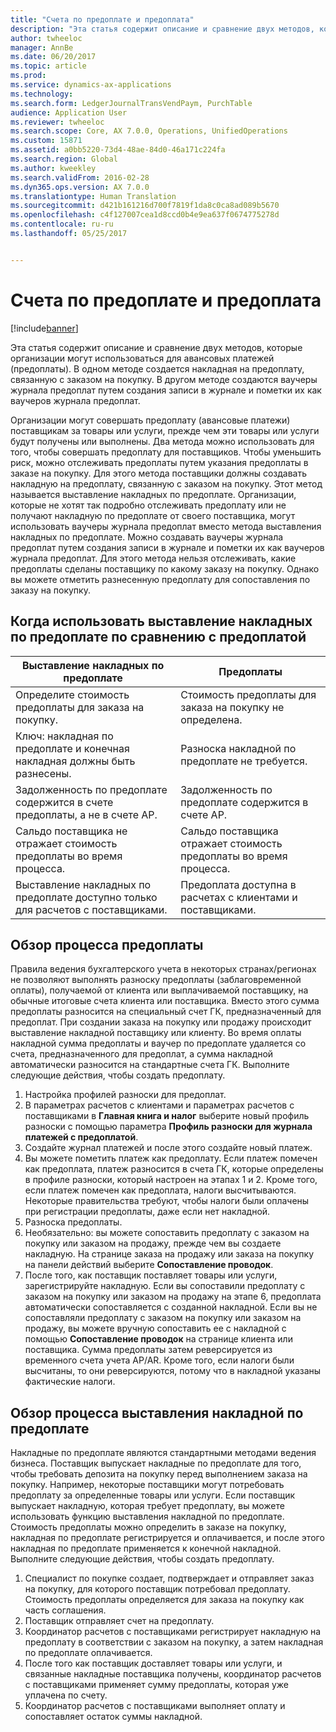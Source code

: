 ```yaml
---
title: "Счета по предоплате и предоплата"
description: "Эта статья содержит описание и сравнение двух методов, которые организации могут использоваться для авансовых платежей (предоплаты). В одном методе создается накладная на предоплату, связанную с заказом на покупку. В другом методе создаются ваучеры журнала предоплат путем создания записи в журнале и пометки их как ваучеров журнала предоплат."
author: twheeloc
manager: AnnBe
ms.date: 06/20/2017
ms.topic: article
ms.prod: 
ms.service: dynamics-ax-applications
ms.technology: 
ms.search.form: LedgerJournalTransVendPaym, PurchTable
audience: Application User
ms.reviewer: twheeloc
ms.search.scope: Core, AX 7.0.0, Operations, UnifiedOperations
ms.custom: 15871
ms.assetid: a0bb5220-73d4-48ae-84d0-46a171c224fa
ms.search.region: Global
ms.author: kweekley
ms.search.validFrom: 2016-02-28
ms.dyn365.ops.version: AX 7.0.0
ms.translationtype: Human Translation
ms.sourcegitcommit: d421b161216d700f7819f1da8c0ca8ad089b5670
ms.openlocfilehash: c4f127007cea1d8ccd0b4e9ea637f0674775278d
ms.contentlocale: ru-ru
ms.lasthandoff: 05/25/2017


---
```


# <a name="prepayment-invoices-vs-prepayments"></a>Счета по предоплате и предоплата

[!include[banner](../includes/banner.md)]


Эта статья содержит описание и сравнение двух методов, которые организации могут использоваться для авансовых платежей (предоплаты). В одном методе создается накладная на предоплату, связанную с заказом на покупку. В другом методе создаются ваучеры журнала предоплат путем создания записи в журнале и пометки их как ваучеров журнала предоплат.

Организации могут совершать предоплату (авансовые платежи) поставщикам за товары или услуги, прежде чем эти товары или услуги будут получены или выполнены. Два метода можно использовать для того, чтобы совершать предоплату для поставщиков. Чтобы уменьшить риск, можно отслеживать предоплаты путем указания предоплаты в заказе на покупку. Для этого метода поставщики должны создавать накладную на предоплату, связанную с заказом на покупку. Этот метод называется выставление накладных по предоплате. Организации, которые не хотят так подробно отслеживать предоплату или не получают накладную по предоплате от своего поставщика, могут использовать ваучеры журнала предоплат вместо метода выставления накладных по предоплате. Можно создавать ваучеры журнала предоплат путем создания записи в журнале и пометки их как ваучеров журнала предоплат. Для этого метода нельзя отслеживать, какие предоплаты сделаны поставщику по какому заказу на покупку. Однако вы можете отметить разнесенную предоплату для сопоставления по заказу на покупку.

## <a name="when-to-use-prepayment-invoicing-vs-prepayments"></a>Когда использовать выставление накладных по предоплате по сравнению с предоплатой
| Выставление накладных по предоплате                                                                | Предоплаты                                                              |
|-------------------------------------------------------------------------------------|--------------------------------------------------------------------------|
| Определите стоимость предоплаты для заказа на покупку.                                    | Стоимость предоплаты для заказа на покупку не определена.                    |
| Ключ: накладная по предоплате и конечная накладная должны быть разнесены.                       | Разноска накладной по предоплате не требуется.                                    |
| Задолженность по предоплате содержится в счете предоплаты, а не в счете AP. | Задолженность по предоплате содержится в счете AP.                  |
| Сальдо поставщика не отражает стоимость предоплаты во время процесса.     | Сальдо поставщика отражает стоимость предоплаты во время процесса. |
| Выставление накладных по предоплате доступно только для расчетов с поставщиками.                         | Предоплата доступна в расчетах с клиентами и поставщиками.    |

## <a name="overview-of-the-prepayment-process"></a>Обзор процесса предоплаты
Правила ведения бухгалтерского учета в некоторых странах/регионах не позволяют выполнять разноску предоплаты (заблаговременной оплаты), получаемой от клиента или выплачиваемой поставщику, на обычные итоговые счета клиента или поставщика. Вместо этого сумма предоплаты разносится на специальный счет ГК, предназначенный для предоплат. При создании заказа на покупку или продажу происходит выставление накладной поставщику или клиенту. Во время оплаты накладной сумма предоплаты и ваучер по предоплате удаляется со счета, предназначенного для предоплат, а сумма накладной автоматически разносится на стандартные счета ГК. Выполните следующие действия, чтобы создать предоплату.

1.  Настройка профилей разноски для предоплат.
2.  В параметрах расчетов с клиентами и параметрах расчетов с поставщиками в **Главная книга и налог** выберите новый профиль разноски с помощью параметра **Профиль разноски для журнала платежей с предоплатой**.
3.  Создайте журнал платежей и после этого создайте новый платеж.
4.  Вы можете пометить платеж как предоплату. Если платеж помечен как предоплата, платеж разносится в счета ГК, которые определены в профиле разноски, который настроен на этапах 1 и 2. Кроме того, если платеж помечен как предоплата, налоги высчитываются. Некоторые правительства требуют, чтобы налоги были оплачены при регистрации предоплаты, даже если нет накладной.
5.  Разноска предоплаты.
6.  Необязательно: вы можете сопоставить предоплату с заказом на покупку или заказом на продажу, прежде чем вы создаете накладную. На странице заказа на продажу или заказа на покупку на панели действий выберите **Сопоставление проводок**.
7.  После того, как поставщик поставляет товары или услуги, зарегистрируйте накладную. Если вы сопоставили предоплату с заказом на покупку или заказом на продажу на этапе 6, предоплата автоматически сопоставляется с созданной накладной. Если вы не сопоставляли предоплату с заказом на покупку или заказом на продажу, вы можете вручную сопоставить ее с накладной с помощью **Сопоставление проводок** на странице клиента или поставщика. Сумма предоплаты затем реверсируется из временного счета учета AP/AR. Кроме того, если налоги были высчитаны, то они реверсируются, потому что в накладной указаны фактические налоги.

## <a name="overview-of-the-prepayment-invoicing-process"></a>Обзор процесса выставления накладной по предоплате
Накладные по предоплате являются стандартными методами ведения бизнеса. Поставщик выпускает накладные по предоплате для того, чтобы требовать депозита на покупку перед выполнением заказа на покупку. Например, некоторые поставщики могут потребовать предоплату за определенные товары или услуги. Если поставщик выпускает накладную, которая требует предоплату, вы можете использовать функцию выставления накладной по предоплате. Стоимость предоплаты можно определить в заказе на покупку, накладная по предоплате регистрируется и оплачивается, и после этого накладная по предоплате применяется к конечной накладной. Выполните следующие действия, чтобы создать предоплату.

1.  Специалист по покупке создает, подтверждает и отправляет заказ на покупку, для которого поставщик потребовал предоплату. Стоимость предоплаты определяется для заказа на покупку как часть соглашения.
2.  Поставщик отправляет счет на предоплату.
3.  Координатор расчетов с поставщиками регистрирует накладную на предоплату в соответствии с заказом на покупку, а затем накладная по предоплате оплачивается.
4.  После того как поставщик доставляет товары или услуги, и связанные накладные поставщика получены, координатор расчетов с поставщиками применяет сумму предоплаты, которая уже уплачена по счету.
5.  Координатор расчетов с поставщиками выполняет оплату и сопоставляет остаток суммы накладной.





